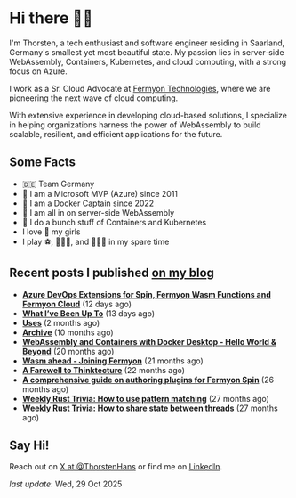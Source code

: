 # Hi there 👋🏼

I'm Thorsten, a tech enthusiast and software engineer residing in Saarland, Germany's smallest yet most beautiful state. My passion lies in server-side WebAssembly, Containers, Kubernetes, and cloud computing, with a strong focus on Azure.

I work as a Sr. Cloud Advocate at [Fermyon Technologies](https://fermyon.com), where we are pioneering the next wave of cloud computing.

With extensive experience in developing cloud-based solutions, I specialize in helping organizations harness the power of WebAssembly to build scalable, resilient, and efficient applications for the future.

## Some Facts

- 🇩🇪 Team Germany
- 🔷 I am a Microsoft MVP (Azure) since 2011
- 🔷 I am a Docker Captain since 2022
- 💜 I am all in on server-side WebAssembly
- 🐳 I do a bunch stuff of Containers and Kubernetes
- I love 💞 my girls
- I play ⚽️, 🏃🏻‍♂️, and 🚴🏼‍♂️ in my spare time

## Recent posts I published [on my blog](https://thorsten-hans.com)

- **[Azure DevOps Extensions for Spin, Fermyon Wasm Functions and Fermyon Cloud](https://www.thorsten-hans.com/azure-devops-extensions-for-spin-fc-and-fwf/)** (12 days ago)
- **[What I’ve Been Up To](https://www.thorsten-hans.com/whats-ive-been-up-to/)** (13 days ago)
- **[Uses](https://www.thorsten-hans.com/uses/)** (2 months ago)
- **[Archive](https://www.thorsten-hans.com/archive/)** (10 months ago)
- **[WebAssembly and Containers with Docker Desktop - Hello World & Beyond](https://www.thorsten-hans.com/webassembly-and-containers-with-docker-desktop-hello-world-and-beyond/)** (20 months ago)
- **[Wasm ahead - Joining Fermyon](https://www.thorsten-hans.com/wasm-ahead-joining-fermyon/)** (21 months ago)
- **[A Farewell to Thinktecture](https://www.thorsten-hans.com/farewell-to-thinktecture/)** (22 months ago)
- **[A comprehensive guide on authoring plugins for Fermyon Spin](https://www.thorsten-hans.com/comprehensive-guide-on-authoring-plugins-for-fermyon-spin/)** (26 months ago)
- **[Weekly Rust Trivia: How to use pattern matching](https://www.thorsten-hans.com/weekly-rust-trivia-pattern-matching/)** (27 months ago)
- **[Weekly Rust Trivia: How to share state between threads](https://www.thorsten-hans.com/weekly-rust-trivia-share-state-between-threads/)** (27 months ago)

## Say Hi!

Reach out on [X at @ThorstenHans](https://twitter.com/ThorstenHans) or find me on [LinkedIn](https://linkedin.com/in/ThorstenHans).

_last update_: Wed, 29 Oct 2025
